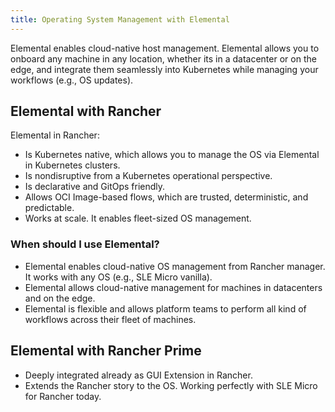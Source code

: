 ```yaml
---
title: Operating System Management with Elemental
---
```


Elemental enables cloud-native host management. Elemental allows you to onboard any machine in any location, whether its in a datacenter or on the edge, and integrate them seamlessly into Kubernetes while managing your workflows (e.g., OS updates). 

## Elemental with Rancher 

Elemental in Rancher:

- Is Kubernetes native, which allows you to manage the OS via Elemental in Kubernetes clusters. 
- Is nondisruptive from a Kubernetes operational perspective.
- Is declarative and GitOps friendly. 
- Allows OCI Image-based flows, which are trusted, deterministic, and predictable. 
- Works at scale. It enables fleet-sized OS management.

### When should I use Elemental? 

- Elemental enables cloud-native OS management from Rancher manager. It works with any OS (e.g., SLE Micro vanilla). 
- Elemental allows cloud-native management for machines in datacenters and on the edge.
- Elemental is flexible and allows platform teams to perform all kind of workflows across their fleet of machines.

## Elemental with Rancher Prime 

- Deeply integrated already as GUI Extension in Rancher. 
- Extends the Rancher story to the OS. Working perfectly with SLE Micro for Rancher today.
 